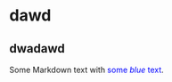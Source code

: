 # dawd
## dwadawd
<p>Some Markdown text with <span style="color:blue">some <em>blue</em> text</span>.</p>

